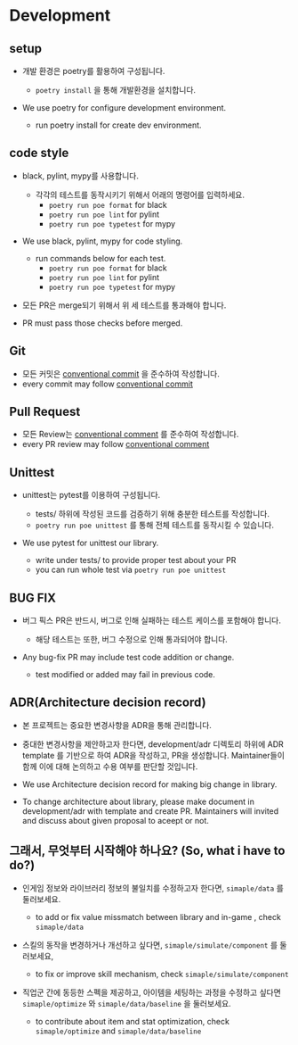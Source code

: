 # Development

## setup

- 개발 환경은 poetry를 활용하여 구성됩니다.
  - `poetry install` 을 통해 개발환경을 설치합니다.

- We use poetry for configure development environment.
  - run poetry install for create dev environment.


## code style
- black, pylint, mypy를 사용합니다. 
  - 각각의 테스트를 동작시키기 위해서 어래의 명령어를 입력하세요.
    - `poetry run poe format` for black
    - `poetry run poe lint` for pylint
    - `poetry run poe typetest` for mypy

- We use black, pylint, mypy for code styling.
  - run commands below for each test.
    - `poetry run poe format` for black
    - `poetry run poe lint` for pylint
    - `poetry run poe typetest` for mypy

- 모든 PR은 merge되기 위해서 위 세 테스트를 통과해야 합니다.
- PR must pass those checks before merged.

## Git 
- 모든 커밋은 [conventional commit](https://www.conventionalcommits.org/en/v1.0.0/) 을 준수하여 작성합니다.
- every commit may follow [conventional commit](https://www.conventionalcommits.org/en/v1.0.0/)

## Pull Request
- 모든 Review는 [conventional comment](https://conventionalcomments.org/) 를 준수하여 작성합니다.
- every PR review may follow [conventional comment](https://conventionalcomments.org/)

## Unittest
- unittest는 pytest를 이용하여 구성됩니다.
  - tests/ 하위에 작성된 코드를 검증하기 위해 충분한 테스트를 작성합니다.
  - `poetry run poe unittest` 를 통해 전체 테스트를 동작시킬 수 있습니다.

- We use pytest for unittest our library.
  - write under tests/ to provide proper test about your PR
  - you can run whole test via `poetry run poe unittest`

## BUG FIX
- 버그 픽스 PR은 반드시, 버그로 인해 실패하는 테스트 케이스를 포함해야 합니다.
  - 해당 테스트는 또한, 버그 수정으로 인해 통과되어야 합니다.

- Any bug-fix PR may include test code addition or change.
  - test modified or added may fail in previous code.


## ADR(Architecture decision record)
- 본 프로젝트는 중요한 변경사항을 ADR을 통해 관리합니다.
- 중대한 변경사항을 제안하고자 한다면, development/adr 디렉토리 하위에 ADR template 를 기반으로 하여 ADR을 작성하고, PR을 생성합니다. Maintainer들이 함께 이에 대해 논의하고 수용 여부를 판단할 것입니다.

- We use Architecture decision record for making big change in library.
- To change architecture about library, please make document in development/adr with template and create PR. Maintainers will invited and discuss about given proposal to aceept or not.


## 그래서, 무엇부터 시작해야 하나요? (So, what i have to do?)
- 인게임 정보와 라이브러리 정보의 불일치를 수정하고자 한다면, `simaple/data` 를 둘러보세요.
  - to add or fix value missmatch between library and  in-game , check `simaple/data`

- 스킬의 동작을 변경하거나 개선하고 싶다면, `simaple/simulate/component` 를 둘러보세요,
  - to fix or improve skill mechanism, check `simaple/simulate/component`

- 직업군 간에 동등한 스펙을 제공하고, 아이템을 세팅하는 과정을 수정하고 싶다면 `simaple/optimize` 와 `simaple/data/baseline` 을 둘러보세요.
  - to contribute about item and stat optimization, check `simaple/optimize` and `simaple/data/baseline`

